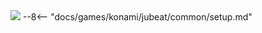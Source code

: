 <img class="header-logo" src="/img/konami/jubeat/beyondtheavenue/logo.webp">
--8<-- "docs/games/konami/jubeat/common/setup.md"